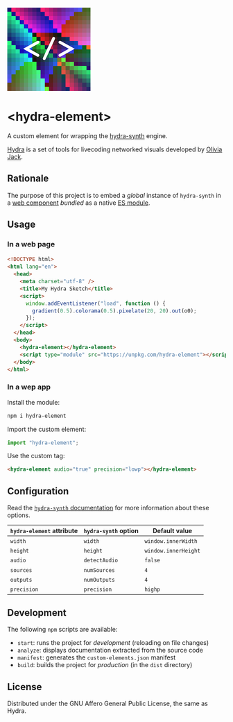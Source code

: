 ![Logo](/logo.png)

# \<hydra-element>

A custom element for wrapping the [hydra-synth](https://github.com/ojack/hydra-synth) engine.

[Hydra](https://github.com/ojack/hydra) is a set of tools for livecoding networked visuals developed by [Olivia Jack](https://ojack.xyz/).

## Rationale

The purpose of this project is to embed a _global_ instance of `hydra-synth` in a [web component](https://developer.mozilla.org/en-US/docs/Web/Web_Components) _bundled_ as a native [ES module](https://developer.mozilla.org/en-US/docs/Web/JavaScript/Guide/Modules).

## Usage

### In a web page

```html
<!DOCTYPE html>
<html lang="en">
  <head>
    <meta charset="utf-8" />
    <title>My Hydra Sketch</title>
    <script>
      window.addEventListener("load", function () {
        gradient(0.5).colorama(0.5).pixelate(20, 20).out(o0);
      });
    </script>
  </head>
  <body>
    <hydra-element></hydra-element>
    <script type="module" src="https://unpkg.com/hydra-element"></script>
  </body>
</html>
```

### In a wep app

Install the module:

```bash
npm i hydra-element
```

Import the custom element:

```js
import "hydra-element";
```

Use the custom tag:

```html
<hydra-element audio="true" precision="lowp"></hydra-element>
```

## Configuration

Read the [`hydra-synth` documentation](https://github.com/ojack/hydra-synth#api) for more information about these options.

| `hydra-element` attribute | `hydra-synth` option | Default value        |
| ------------------------- | -------------------- | -------------------- |
| `width`                   | `width`              | `window.innerWidth`  |
| `height`                  | `height`             | `window.innerHeight` |
| `audio`                   | `detectAudio`        | `false`              |
| `sources`                 | `numSources`         | `4`                  |
| `outputs`                 | `numOutputs`         | `4`                  |
| `precision`               | `precision`          | `highp`              |

## Development

The following `npm` scripts are available:

- `start`: runs the project for _development_ (reloading on file changes)
- `analyze`: displays documentation extracted from the source code
- `manifest`: generates the `custom-elements.json` manifest
- `build`: builds the project for _production_ (in the `dist` directory)

## License

Distributed under the GNU Affero General Public License, the same as Hydra.
